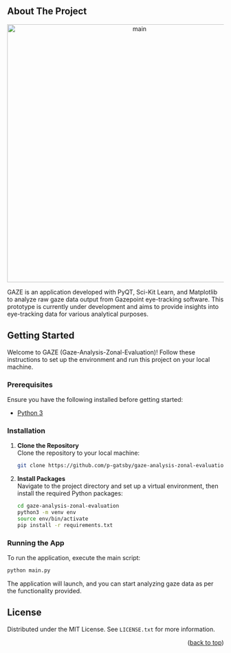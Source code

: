 <a name="readme-top"></a>

<!-- ABOUT THE PROJECT -->

## About The Project

<div align="center">
<img width="600" alt="main" src="https://github.com/p-gatsby/GAZE/assets/106583795/c5671cd4-c368-4f07-b3e8-a55dc9cd508d">
</div>

GAZE is an application developed with PyQT, Sci-Kit Learn, and Matplotlib to analyze raw gaze data output from Gazepoint eye-tracking software. This prototype is currently under development and aims to provide insights into eye-tracking data for various analytical purposes.

<!-- GETTING STARTED -->

## Getting Started

Welcome to GAZE (Gaze-Analysis-Zonal-Evaluation)! Follow these instructions to set up the environment and run this project on your local machine.

### Prerequisites

Ensure you have the following installed before getting started:

- [Python 3](https://www.python.org/)

### Installation

1. **Clone the Repository**  
   Clone the repository to your local machine:

   ```bash
   git clone https://github.com/p-gatsby/gaze-analysis-zonal-evaluation.git
   ```

2. **Install Packages**  
   Navigate to the project directory and set up a virtual environment, then install the required Python packages:

   ```bash
   cd gaze-analysis-zonal-evaluation
   python3 -m venv env
   source env/bin/activate
   pip install -r requirements.txt
   ```

### Running the App

To run the application, execute the main script:

```bash
python main.py
```

The application will launch, and you can start analyzing gaze data as per the functionality provided.

<!-- LICENSE -->

## License

Distributed under the MIT License. See `LICENSE.txt` for more information.

<p align="right">(<a href="#readme-top">back to top</a>)</p>

